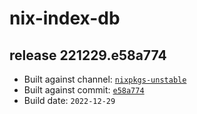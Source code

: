 # nix-index-db
## release 221229.e58a774
- Built against channel: [`nixpkgs-unstable`](https://github.com/nixos/nixpkgs/tree/nixpkgs-unstable)
- Built against commit: [`e58a774`](https://github.com/NixOS/nixpkgs/commit/e58a7747db96c23b8a977e7c1bbfc5753b81b6fa)
- Build date: `2022-12-29`
